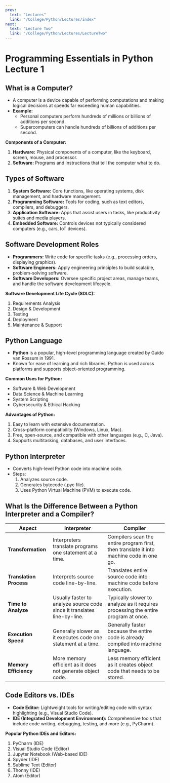 ```yaml
---
prev:
  text: "Lectures"
  link: "/College/Python/Lectures/index"
next:
  text: "Lecture Two"
  link: "/College/Python/Lectures/LectureTwo"
---
```


# Programming Essentials in Python Lecture 1

## What is a Computer?
- A computer is a device capable of performing computations and making logical decisions at speeds far exceeding human capabilities.
- **Example:** 
  - Personal computers perform hundreds of millions or billions of additions per second.
  - Supercomputers can handle hundreds of billions of additions per second.

**Components of a Computer:**
1. **Hardware:** Physical components of a computer, like the keyboard, screen, mouse, and processor.
2. **Software:** Programs and instructions that tell the computer what to do.

## Types of Software
1. **System Software:** Core functions, like operating systems, disk management, and hardware management.
2. **Programming Software:** Tools for coding, such as text editors, compilers, and debuggers.
3. **Application Software:** Apps that assist users in tasks, like productivity suites and media players.
4. **Embedded Software:** Controls devices not typically considered computers (e.g., cars, IoT devices).

## Software Development Roles
- **Programmers:** Write code for specific tasks (e.g., processing orders, displaying graphics).
- **Software Engineers:** Apply engineering principles to build scalable, problem-solving software.
- **Software Developers:** Oversee specific project areas, manage teams, and handle the software development lifecycle.

**Software Development Life Cycle (SDLC):**
1. Requirements Analysis
2. Design & Development
3. Testing
4. Deployment
5. Maintenance & Support

## Python Language
- **Python** is a popular, high-level programming language created by Guido van Rossum in 1991.
- Known for ease of learning and rich libraries, Python is used across platforms and supports object-oriented programming.

**Common Uses for Python:**
- Software & Web Development
- Data Science & Machine Learning
- System Scripting
- Cybersecurity & Ethical Hacking

**Advantages of Python:**
1. Easy to learn with extensive documentation.
2. Cross-platform compatibility (Windows, Linux, Mac).
3. Free, open-source, and compatible with other languages (e.g., C, Java).
4. Supports multitasking, databases, and user interfaces.

## Python Interpreter
- Converts high-level Python code into machine code.
- Steps: 
  1. Analyzes source code.
  2. Generates bytecode (.pyc file).
  3. Uses Python Virtual Machine (PVM) to execute code.

## What Is the Difference Between a Python Interpreter and a Compiler?

| Aspect                  | Interpreter                                                                                   | Compiler                                                                                     |
|-------------------------|-----------------------------------------------------------------------------------------------|----------------------------------------------------------------------------------------------|
| **Transformation**      | Interpreters translate programs one statement at a time.                                      | Compilers scan the entire program first, then translate it into machine code in one go.      |
| **Translation Process** | Interprets source code line-by-line.                                                          | Translates entire source code into machine code before execution.                            |
| **Time to Analyze**     | Usually faster to analyze source code since it translates line-by-line.                       | Typically slower to analyze as it requires processing the entire program at once.            |
| **Execution Speed**     | Generally slower as it executes code one statement at a time.                                 | Generally faster because the entire code is already compiled into machine language.          |
| **Memory Efficiency**   | More memory efficient as it does not generate object code.                                    | Less memory efficient as it creates object code that needs to be stored.                     |


## Code Editors vs. IDEs
- **Code Editor:** Lightweight tools for writing/editing code with syntax highlighting (e.g., Visual Studio Code).
- **IDE (Integrated Development Environment):** Comprehensive tools that include code writing, debugging, testing, and more (e.g., PyCharm).

**Popular Python IDEs and Editors:**
1. PyCharm (IDE)
2. Visual Studio Code (Editor)
3. Jupyter Notebook (Web-based IDE)
4. Spyder (IDE)
5. Sublime Text (Editor)
6. Thonny (IDE)
7. Atom (Editor)